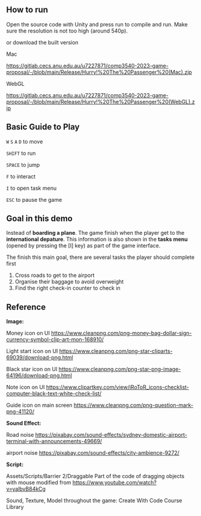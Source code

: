 ## How to run

Open the source code with Unity and press run to compile and run. Make sure the resolution is not too high (around 540p).

or download the built version

Mac

https://gitlab.cecs.anu.edu.au/u7227871/comp3540-2023-game-proposal/-/blob/main/Release/Hurry!%20The%20Passenger%20(Mac).zip

WebGL

https://gitlab.cecs.anu.edu.au/u7227871/comp3540-2023-game-proposal/-/blob/main/Release/Hurry!%20The%20Passenger%20(WebGL).zip

## Basic Guide to Play

`W` `S` `A` `D` to move

`SHIFT` to run

`SPACE` to jump

`F` to interact

`I` to open task menu

`ESC` to pause the game

## Goal in this demo

Instead of **boarding a plane**. The game finish when the player get to the **international depature**. This information is also shown in the **tasks menu** (opened by pressing the [I] key) as part of the game interface.

The finish this main goal, there are several tasks the player should complete first

1. Cross roads to get to the airport
2. Organise their baggage to avoid overweight
3. Find the right check-in counter to check in


## Reference

**Image:**

Money icon on UI
https://www.cleanpng.com/png-money-bag-dollar-sign-currency-symbol-clip-art-mon-168910/

Light start icon on UI
https://www.cleanpng.com/png-star-cliparts-69039/download-png.html

Black star icon on UI
https://www.cleanpng.com/png-star-png-image-64196/download-png.html

Note icon on UI
https://www.clipartkey.com/view/iRoToR_icons-checklist-computer-black-text-white-check-list/

Guide icon on main screen
https://www.cleanpng.com/png-question-mark-png-41120/


**Sound Effect:**

Road noise
https://pixabay.com/sound-effects/sydney-domestic-airport-terminal-with-announcements-49669/

airport noise
https://pixabay.com/sound-effects/city-ambience-9272/


**Script:**

Assets/Scripts/Barrier 2/Draggable
Part of the code of dragging objects with mouse modified from 
<https://www.youtube.com/watch?v=yalbvB84kCg>

Sound, Texture, Model throughout the game:
Create With Code Course Library
